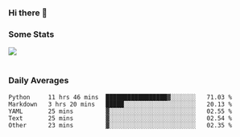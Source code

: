 ### Hi there 👋

<!--
**haruishi43/haruishi43** is a ✨ _special_ ✨ repository because its `README.md` (this file) appears on your GitHub profile.

Here are some ideas to get you started:

- 🔭 I’m currently working on ...
- 🌱 I’m currently learning ...
- 👯 I’m looking to collaborate on ...
- 🤔 I’m looking for help with ...
- 💬 Ask me about ...
- 📫 How to reach me: ...
- 😄 Pronouns: ...
- ⚡ Fun fact: ...
-->

### Some Stats
<div>
  <img align="center" src="https://github-readme-stats.vercel.app/api?username=haruishi43&count_private=true&show_icons=true" />
</div>

</br>

### Daily Averages

<!--START_SECTION:waka-->
```text
Python     11 hrs 46 mins  █████████████████▓░░░░░░░   71.03 % 
Markdown   3 hrs 20 mins   █████░░░░░░░░░░░░░░░░░░░░   20.13 % 
YAML       25 mins         ▓░░░░░░░░░░░░░░░░░░░░░░░░   02.55 % 
Text       25 mins         ▓░░░░░░░░░░░░░░░░░░░░░░░░   02.54 % 
Other      23 mins         ▓░░░░░░░░░░░░░░░░░░░░░░░░   02.35 % 
```
<!--END_SECTION:waka-->
